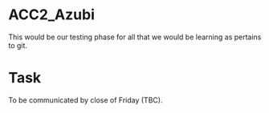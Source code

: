 # ACC2_Azubi

This would be our testing phase for all that we would be learning as pertains to git.

# Task

To be communicated by close of Friday (TBC).
